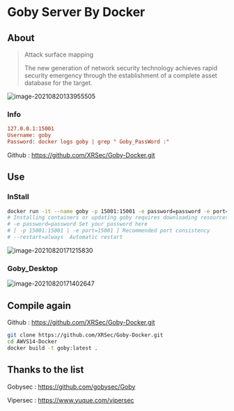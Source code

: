 # Goby Server By Docker

## About

> Attack surface mapping
>
> The new generation of network security technology achieves rapid security emergency through the establishment of a complete asset database for the target.

![image-20210820133955505](https://rmt.ladydaily.com/fetch/ZYGG/storage/image-20210820133955505.png?w=1280)

### Info

```ini
127.0.0.1:15001
Username: goby
Password: docker logs goby | grep " Goby_PassWord :"
```

Github : https://github.com/XRSec/Goby-Docker.git

## Use

### InStall

```bash
docker run -it --name goby -p 15001:15001 -e password=password -e port=15001 xrsec/goby:latest
# Installing containers or updating goby requires downloading resources from GitHub
# -e password=password Set your password here 
# [ -p 15001:15001 | -e port=15001 ] Recommended port consistency
# --restart=always  Automatic restart
```

![image-20210820171215830](https://rmt.ladydaily.com/fetch/ZYGG/storage/20210820171444750926.png?w=1280&fmt=jpg)

### Goby_Desktop

![image-20210820171402647](https://rmt.ladydaily.com/fetch/ZYGG/storage/20210820171449669292.png?w=1280&fmt=jpg)

## Compile again

Github : https://github.com/XRSec/Goby-Docker.git

```bash
git clone https://github.com/XRSec/Goby-Docker.git
cd AWVS14-Docker
docker build -t goby:latest .
```

## Thanks to the list

Gobysec : https://github.com/gobysec/Goby

Vipersec : https://www.yuque.com/vipersec
